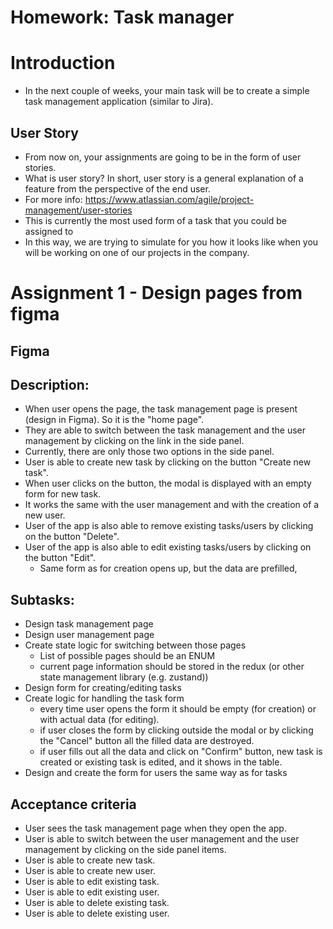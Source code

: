 # Homework: Task manager

# Introduction

- In the next couple of weeks, your main task will be to create a simple task management application (similar to Jira).

## User Story

- From now on, your assignments are going to be in the form of user stories.
- What is user story? In short, user story is a general explanation of a feature from the perspective of the end user.
- For more info: https://www.atlassian.com/agile/project-management/user-stories
- This is currently the most used form of a task that you could be assigned to
- In this way, we are trying to simulate for you how it looks like when you will be working on one of our projects in the company.

# Assignment 1 - Design pages from figma

## Figma

## Description:

- When user opens the page, the task management page is present (design in Figma). So it is the "home page".
- They are able to switch between the task management and the user management by clicking on the link in the side panel.
- Currently, there are only those two options in the side panel.
- User is able to create new task by clicking on the button "Create new task".
- When user clicks on the button, the modal is displayed with an empty form for new task.
- It works the same with the user management and with the creation of a new user.
- User of the app is also able to remove existing tasks/users by clicking on the button "Delete".
- User of the app is also able to edit existing tasks/users by clicking on the button "Edit".
  - Same form as for creation opens up, but the data are prefilled,

## Subtasks:

- Design task management page
- Design user management page
- Create state logic for switching between those pages
  - List of possible pages should be an ENUM
  - current page information should be stored in the redux (or other state management library (e.g. zustand))
- Design form for creating/editing tasks
- Create logic for handling the task form
  - every time user opens the form it should be empty (for creation) or with actual data (for editing).
  - if user closes the form by clicking outside the modal or by clicking the "Cancel" button all the filled data are destroyed.
  - if user fills out all the data and click on "Confirm" button, new task is created or existing task is edited, and it shows in the table.
- Design and create the form for users the same way as for tasks

## Acceptance criteria

- User sees the task management page when they open the app.
- User is able to switch between the user management and the user management by clicking on the side panel items.
- User is able to create new task.
- User is able to create new user.
- User is able to edit existing task.
- User is able to edit existing user.
- User is able to delete existing task.
- User is able to delete existing user.
